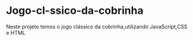 # Jogo-cl-ssico-da-cobrinha
Neste projeto temos o jogo clássico da cobrinha,utilizando JavaScript,CSS e HTML

